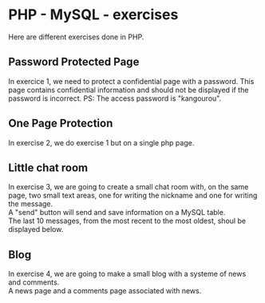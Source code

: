 # PHP - MySQL - exercises

Here are different exercises done in PHP.

## Password Protected Page

In exercice 1, we need to protect a confidential page with a password.
This page contains confidential information and should not be displayed if the password is incorrect.
PS: The access password is "kangourou".

## One Page Protection

In exercise 2, we do exercise 1 but on a single php page.

## Little chat room

In exercise 3, we are going to create a small chat room with, on the same page, two small text areas, one for writing the nickname and one for writing the message.  
A "send" button will send and save information on a MySQL table.  
The last 10 messages, from the most recent to the most oldest, shoul be displayed below.

## Blog

In exercise 4, we are going to make a small blog with a systeme of news and comments.  
A news page and a comments page associated with news.
